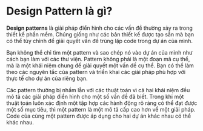# Design Pattern là gì?

**Design patterns** là giải pháp điển hình cho các vấn đề thường xảy ra trong thiết kế phần mềm. Chúng giống như các bản thiết kế được tạo sẵn mà bạn có thể tùy chỉnh để giải quyết vấn đề trùng lặp code trong dự án của mình.

Bạn không thể chỉ tìm một pattern và sao chép nó vào dự án của mình như cách bạn làm với các thư viện. Pattern không phải là một đoạn mã cụ thể, mà là một khái niệm chung để giải quyết một vấn đề cụ thể. Bạn có thể làm theo các nguyên tắc của pattern và triển khai các giải pháp phù hợp với thực tế cho dự án của riêng bạn.

Các pattern thường bị nhầm lẫn với các thuật toán vì cả hai khái niệm đều mô tả các giải pháp điển hình cho một số vấn đề đã biết. Trong khi một thuật toán luôn xác định một tập hợp các hành động rõ ràng có thể đạt được một số mục tiêu, thì một pattern là một mô tả cấp cao hơn về một giải pháp. Code của cùng một pattern được áp dụng cho hai dự án khác nhau có thể khác nhau.
